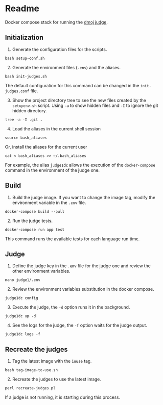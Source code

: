 # Readme

Docker compose stack for running the [dmoj judge](https://github.com/DMOJ/judge-server).

## Initialization

1. Generate the configuration files for the scripts.

```shell
bash setup-conf.sh
```

2. Generate the environment files (`.env`) and the aliases.

```shell
bash init-judges.sh
```

The default configuration for this command can be changed in the `init-judges.conf` file.

3. Show the project directory tree to see the new files created 
by the `setupenv.sh` script. 
Using `-a` to show hidden files and `-I` to ignore the git hidden directory. 

```shell
tree -a -I .git .
```

4. Load the aliases in the current shell session

```shell
source bash_aliases
```

Or, install the aliases for the current user

```shell
cat < bash_aliases >> ~/.bash_aliases
```

For example, the alias `judge1dc` allows the execution of the 
`docker-compose` command in the environment of the judge one.

## Build

1. Build the judge image. If you want to change the image tag,
modify the environment variable in the `.env` file.

```shell
docker-compose build --pull
```

2. Run the judge tests.

```shell
docker-compose run app test
```

This command runs the available tests for each language run time. 

## Judge

1. Define the judge key in the `.env` file for the judge one 
and review the other environment variables.

```shell
nano judge1/.env 
```

2. Review the environment variables substitution in the docker compose.

```shell
judge1dc config
```

3. Execute the judge, the `-d` option runs it in the background.

```shell
judge1dc up -d
```

4. See the logs for the judge, the `-f` option waits for the judge output. 

```shell
judge1dc logs -f
```

## Recreate the judges

1. Tag the latest image with the `inuse` tag.

```shell
bash tag-image-to-use.sh
```

2. Recreate the judges to use the latest image.

```shell
perl recreate-judges.pl
```

If a judge is not running, it is starting during this process.
